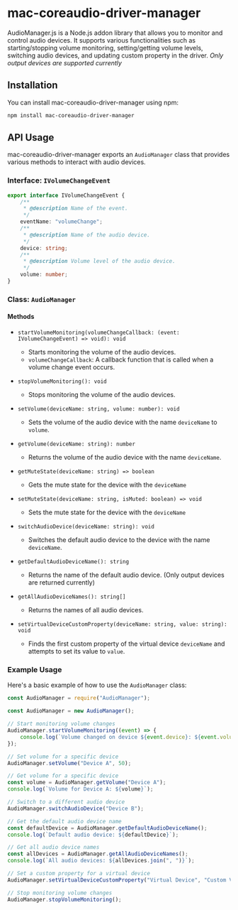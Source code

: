 # mac-coreaudio-driver-manager

AudioManager.js is a Node.js addon library that allows you to monitor and control audio devices. It supports various functionalities such as starting/stopping volume monitoring, setting/getting volume levels, switching audio devices, and updating custom property in the driver.
_Only output devices are supported currently_

## Installation

You can install mac-coreaudio-driver-manager using npm:

```bash
npm install mac-coreaudio-driver-manager
```

## API Usage

mac-coreaudio-driver-manager exports an `AudioManager` class that provides various methods to interact with audio devices.

### Interface: `IVolumeChangeEvent`

```typescript
export interface IVolumeChangeEvent {
	/**
	 * @description Name of the event.
	 */
	eventName: "volumeChange";
	/**
	 * @description Name of the audio device.
	 */
	device: string;
	/**
	 * @description Volume level of the audio device.
	 */
	volume: number;
}
```

### Class: `AudioManager`

#### Methods

- `startVolumeMonitoring(volumeChangeCallback: (event: IVolumeChangeEvent) => void): void`

  - Starts monitoring the volume of the audio devices.
  - `volumeChangeCallback`: A callback function that is called when a volume change event occurs.

- `stopVolumeMonitoring(): void`

  - Stops monitoring the volume of the audio devices.

- `setVolume(deviceName: string, volume: number): void`

  - Sets the volume of the audio device with the name `deviceName` to `volume`.

- `getVolume(deviceName: string): number`

  - Returns the volume of the audio device with the name `deviceName`.

- `getMuteState(deviceName: string) => boolean`

  - Gets the mute state for the device with the `deviceName`

- `setMuteState(deviceName: string, isMuted: boolean) => void`

  - Sets the mute state for the device with the `deviceName`

- `switchAudioDevice(deviceName: string): void`

  - Switches the default audio device to the device with the name `deviceName`.

- `getDefaultAudioDeviceName(): string`

  - Returns the name of the default audio device. (Only output devices are returned currently)

- `getAllAudioDeviceNames(): string[]`

  - Returns the names of all audio devices.

- `setVirtualDeviceCustomProperty(deviceName: string, value: string): void`
  - Finds the first custom property of the virtual device `deviceName` and attempts to set its value to `value`.

### Example Usage

Here's a basic example of how to use the `AudioManager` class:

```javascript
const AudioManager = require("AudioManager");

const AudioManager = new AudioManager();

// Start monitoring volume changes
AudioManager.startVolumeMonitoring((event) => {
	console.log(`Volume changed on device ${event.device}: ${event.volume}`);
});

// Set volume for a specific device
AudioManager.setVolume("Device A", 50);

// Get volume for a specific device
const volume = AudioManager.getVolume("Device A");
console.log(`Volume for Device A: ${volume}`);

// Switch to a different audio device
AudioManager.switchAudioDevice("Device B");

// Get the default audio device name
const defaultDevice = AudioManager.getDefaultAudioDeviceName();
console.log(`Default audio device: ${defaultDevice}`);

// Get all audio device names
const allDevices = AudioManager.getAllAudioDeviceNames();
console.log(`All audio devices: ${allDevices.join(", ")}`);

// Set a custom property for a virtual device
AudioManager.setVirtualDeviceCustomProperty("Virtual Device", "Custom Value");

// Stop monitoring volume changes
AudioManager.stopVolumeMonitoring();
```
